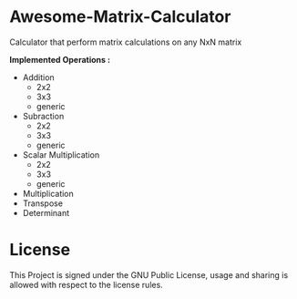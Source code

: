 # Awesome-Matrix-Calculator
Calculator that perform matrix calculations on any NxN matrix<br/>

**Implemented Operations :**<br/>
- Addition
    - 2x2
    - 3x3
    - generic
- Subraction
    - 2x2
    - 3x3
    - generic
- Scalar Multiplication
    - 2x2
    - 3x3
    - generic
- Multiplication<br/>
- Transpose<br/>
- Determinant <br/>

# License

This Project is signed under the GNU Public License, usage and sharing is allowed with respect to the license rules.
